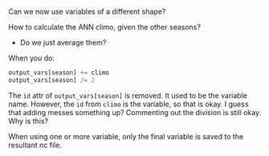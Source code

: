 Can we now use variables of a different shape?

How to calculate the ANN climo, given the other seasons?
- Do we just average them?

When you do:
```python
output_vars[season] += climo
output_vars[season] /= 2
```
The `id` attr of `output_vars[season]` is removed. It used to be the variable name.
However, the `id` from `climo` is the variable, so that is okay.
I guess that adding messes something up? Commenting out the division is still okay.
Why is this?


When using one or more variable, only the final variable is saved to the resultant nc file.

